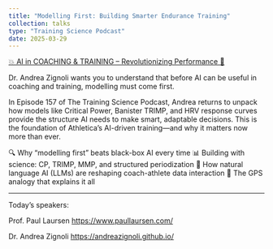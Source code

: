 ```yaml
---
title: "Modelling First: Building Smarter Endurance Training"
collection: talks
type: "Training Science Podcast"
date: 2025-03-29
---
```


[💥 AI in COACHING & TRAINING – Revolutionizing Performance 🚀](https://www.buzzsprout.com/1917060/episodes/16880330-modelling-first-building-smarter-endurance-training-with-dr-andrea-zignoli-prof-paul-laursen)

Dr. Andrea Zignoli wants you to understand that before AI can be useful in coaching and training, modelling must come first.

In Episode 157 of The Training Science Podcast, Andrea returns to unpack how models like Critical Power, Banister TRIMP, and HRV response curves provide the structure AI needs to make smart, adaptable decisions. This is the foundation of Athletica’s AI-driven training—and why it matters now more than ever.

🔍 Why “modelling first” beats black-box AI every time
📊 Building with science: CP, TRIMP, MMP, and structured periodization
🧠 How natural language AI (LLMs) are reshaping coach-athlete data interaction
🧭 The GPS analogy that explains it all

---

Today’s speakers:

Prof. Paul Laursen https://www.paullaursen.com/  

Dr. Andrea Zignoli https://andreazignoli.github.io/ 

